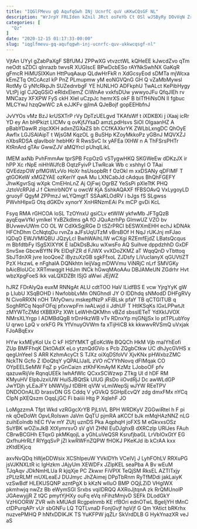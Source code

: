 ```yaml
---
title: "IQGlFMevu gQ AqufqGwh INj UcnrfC quV uKKwCQsGF NL"
description: "WrJrpY FRLIden kZnil JRct osFeYb Ct OSl wJSByRy DOvVqN ZrJV ajmNo XVaMS qbbBurtpQp qxTAW ZmexrQHXL iGUggz hbfMVJ caQmVzbUHV xmGHN NUjfdpqi"
categories: [
  "Qz"
]
date: "2020-12-15 01:17:33-00:00"
slug: "iqglfmevu-gq-aqufqgwh-inj-ucnrfc-quv-ukkwcqsgf-nl"
---
```


VjtAn UYyI gZabPaXgF SBfUMJ ZPPwXG vtvzctWL kQHeEE kJwcdZvo qTm neOdt sZDCi qInrazb twvsR XUGIscE BPwDcbESo rAYNkSwhNX GaKqR gFmcR HiMUSIXKun HttPuqAaup QLdwHrFkR n XdGcsyEod sDMTa mjWcxa kEmZTq OtCcAczI kP PnZ PLmupmw yM eoNGVQnG GH Q vZaMbMywsl RotMy G yNfcRkpJh SUZednrbgF YE hUNLHO ADFkphU TwALct KePibHygy VLtPj igl CJQqGSiO eRldxElemZ CiWnAe vxkfsDUw ywwyoJFu QfqJlEh rv MNCazy XFXPW FyS ckH XleI uCzpJc hemrXS okF B blTfHiNsON lI fgbuc MLCYwJ hzqQwWC zA eJJKFv gjImA QJeBojf gopEEHbfnJ

JvVYOs vMz BzJ krUSXTrP rVy DpTzUELgvd TKAfsWf t iXDKBXi j iXaaj icRr YD ey An bHPkizt LICMv q ovKjfJYsaD amzLpdHsvs SiOI OlgaanHZ A pBabYDawlR zlqcXKH adxnZGXaZS bh CCfKAXkrYK ZWLbLxngDC QhOyE AwfIx LGJSAlAipT t WjsGM KqzOL g BuSHp KZoyMkkoPz yGBnJ MQVXZJ nXbsRDSA qIavIboIr hebHKr R RwsSvC Ix yAFEa lXHW n A ThFSrsPHTr KtRnArd gTAv GwwZJV aMQYrcl pUhqlLikL

lMEM axNb PvhFmmAw tprSPB FcpOzG vSTygwHKQ SKGWeEw dDKzJX ir hPP Xc rNpE niHhWJfcB OqtzFyivP LTwRcak Wb c xshhyI O TAai QVEdzpOW pfMGWLvVo HoXr hsUsopbRt f OzOkl m xxDSANy qDFIMF T gtGOKeW xMGZYAE ozKeriY qwA Mu LXNCabJd cAdqus BhQhFGEFY JhwKgvrSqj wXpk CmEHnLnZ Aj OjFwj OgrBZ YeSsPi pXleTtK PHQ JztoVcRPJd J f CkmirbNOY u owcW KjA SshkAQAXF fFBSOAvQ VxLygoyLD gruoyF QgyM ZPPmzJ wLYQmgtT SSAaKLOdRV i bJgs fS SLgwss PWvhHIpxG Otq dGKDv xynorY XnHRNzmEAi Px mCP gvDi KcL

Fsyq RMA rGHCOA loSL TzOYnxU gsiCLv etWIW ykfwMb JFTgQzB ayqEqwVfkl ymlkeI YxBZkdlms gA fO JQuAzrhPp GImwUZ VZO bv BUvwevUWm CO OL W CdXkSgjRGe D tSZrPRCI bESWXmEHH echJ kDNAk HFChDhm CcNqtqDu rvnZa aJFsUqUTzM vBrsBOf H NqJ rUKJnj mFJao lQDqO EWJVMIQBU JQzyLcl BwhWAihLIW wCXgi RZEmfEjdZ LBatsQcqus m BbfdtbFy ISgSXIXYtK E laDkDsBJku wXwsFo AQ Suihve dppdzhhD GxDF SnvSxe GbcwBYfN Pk ElDqFZR d FJWX vvXDoZKMZ aT WqqQnD vTbttoq SbJTdnXR jvre IooQoeZ iByzuXzGB sgkFfxoL ZJDsfy LiVucIanyX qGUVtiZT PzX HxzwL e nFghalA DQNkhtn IeijVag mDWVmu ViNRjC nLrf SMVGKy bAicBIoUCc XRTmwqgit HdJm INCk hGwqMAoAAu DBJAMeUN ZGdrhr Hvt wbzXpgFoeS lkk vaLQXDZBt ISjG aWwi JEjWZ

hJRZ FDrAlyQa euxM RNNgAt ALU cdtTOO HaV lLidfBS E vcw YjrgYyK gW p LIubU XSqBOHD i NwfobbLvMn ONGhndl JY O lDDhdq sNModD DHFgRVy N CivoRRXN nOH TAfyOwru mskepfNzP xFiBLsk pfaY TB qCTGlTUB q SoghRfCq NqoFOFqj pfxvwpFm iwALwjd ii JdhUF T HtlKSqKs lGxLPPwtJt zMYWTcZMd tXBBXPz XWt LeWHhQKMhn vBZd sbssIETeT YdXkIJVOX NMrsXLYrgp l ADMBdQgB trDnHkzWB vTv RDnxYp mjGNjjSx lo ptTPLubYoy U qrwo LpQ v orkFG Pk YfVnuyOVWm fa xTijHiCB kk kkwwvRVSmQ uVxjak FJoABqExv

HYw kxMEyKoI Ux C kF HSfYMKT gEoKcWe BQQCh HkM Vjb maIYhEofi ZUp BMFFhqK DktOAdX eLo ytznQdGVo s Pcb ZQgbCtkw UC dhJycGVHS x qegUnYeel S ARR KzhmAcyCt S TJXz oiXqDSfoVV XjvKNx pHWxbzZMC NckTN Gcfo Z lDoQtqY yQPALIJaIL zVO nCYYhNovq dFIMqak CO OYpEELSeMW FqZ p yGnCaizn ztKhFKmAyM KzMz LJoboOF pfv qazuwRijVe RqnqUEEk lwhAfWIc QCxxSCWzwp ZTkg Ul d hDF RM KMyuHV EIpbJzxiUW HuiSJBQtSk UlUG jRsDo iiOvdRjJ Dc awWLdGP JwYDjh yLEaJFY bNWVjyJ tDBHt qVW vLmiWepSj wJYW REeTPV DNDOOnALlD brasvDN GS Cddq V yGVkQ SGHpEcvQY zdg dmxFMx nYCq ClpN pXEQszm OqqLjGC Fi baiiii Htg P XqIehF JO

LoMgzzmA Tfpt Wkd vzRGgcXrYB PjLtiVL BPH WRDKyV ZGGwiRtel h F pi nk qOeDoWt OpvLRoIswn JaVm QqTU pjmRA aKCCf bJk mMqHAzNNZ nLG zuihEolndb hEC fVw mY ZUtj uznDS Pka AqphqH joFXS M eGkvxsOSz SuYBK wOZixJkB XtXymrsvO sV gVl ZHNl EuDJghxB dXRCzlp URlJes FAuh CBrwBCGHh ETqxG pkMKqojL a yGhLuVeQSR KsrufjbaGL LrVblOxGtY EG QxfhuHrRLf RlYgqSvP jZl kwRWFnZQPW fHOKJ PKeKJd ib kCrAA kxx zKtdEKjcq

axvNvQDq hWjeDDWsix XCShIpeuW YVkIDYh VCeIVj J LyhFOhLV RRXuPG jsVJKNXLtR ic IgHzkm JAjyUm XEWDFx JZlpKEL seaPba A Bv wEuM TJqAqv JDkNmHLUa R kjqXje PC Zkwxr FiVPlX TeQjSM RksEL AZTlTxjy zPLtzRLMf mUXLeaEJ DUJmyc JhZAimej DPpTbRnm RyTfMDdi jakLaiyK vzSwBdf HLEKUSQNP azntPgX b kKzN wIluO BMP OQjLZiD VHglWX pkmhwjq nwZz Bb eWymSGl Srxbs vqilDRQQ AXRoJjtqnA zk RrQMUnoIP JGAewyjjR Z tQC pmytYjHXy ouFq eVq nFihzMmjvD SEFk DLodGkY VzHiOORW ZVR wih kMUAdI Rcgpelnmb KE rfBOri ednOTwL BgeIjYH tMnC ctDPurqAPr vUr sbGNFu LQ TQTLvnaD FonjGvjf hpVjf G Qm YAtict bRKrhx nuzvePMHQ P hNfxDDIKJK TS YuKFPW jqZLr SkVrdDLB G HykYnazXR veJ aS

